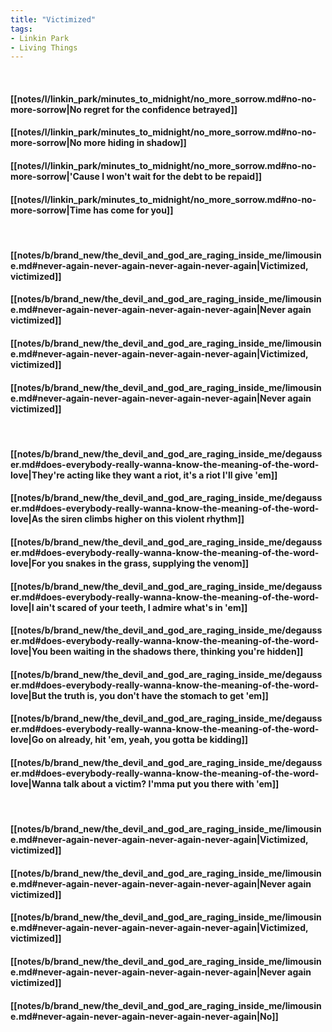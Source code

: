 ```yaml
---
title: "Victimized"
tags:
- Linkin Park
- Living Things
---
```

&nbsp;
#### [[notes/l/linkin_park/minutes_to_midnight/no_more_sorrow.md#no-no-more-sorrow|No regret for the confidence betrayed]]
#### [[notes/l/linkin_park/minutes_to_midnight/no_more_sorrow.md#no-no-more-sorrow|No more hiding in shadow]]
#### [[notes/l/linkin_park/minutes_to_midnight/no_more_sorrow.md#no-no-more-sorrow|'Cause I won't wait for the debt to be repaid]]
#### [[notes/l/linkin_park/minutes_to_midnight/no_more_sorrow.md#no-no-more-sorrow|Time has come for you]]
&nbsp;
#### [[notes/b/brand_new/the_devil_and_god_are_raging_inside_me/limousine.md#never-again-never-again-never-again-never-again|Victimized, victimized]]
#### [[notes/b/brand_new/the_devil_and_god_are_raging_inside_me/limousine.md#never-again-never-again-never-again-never-again|Never again victimized]]
#### [[notes/b/brand_new/the_devil_and_god_are_raging_inside_me/limousine.md#never-again-never-again-never-again-never-again|Victimized, victimized]]
#### [[notes/b/brand_new/the_devil_and_god_are_raging_inside_me/limousine.md#never-again-never-again-never-again-never-again|Never again victimized]]
&nbsp;
#### [[notes/b/brand_new/the_devil_and_god_are_raging_inside_me/degausser.md#does-everybody-really-wanna-know-the-meaning-of-the-word-love|They're acting like they want a riot, it's a riot I'll give 'em]]
#### [[notes/b/brand_new/the_devil_and_god_are_raging_inside_me/degausser.md#does-everybody-really-wanna-know-the-meaning-of-the-word-love|As the siren climbs higher on this violent rhythm]]
#### [[notes/b/brand_new/the_devil_and_god_are_raging_inside_me/degausser.md#does-everybody-really-wanna-know-the-meaning-of-the-word-love|For you snakes in the grass, supplying the venom]]
#### [[notes/b/brand_new/the_devil_and_god_are_raging_inside_me/degausser.md#does-everybody-really-wanna-know-the-meaning-of-the-word-love|I ain't scared of your teeth, I admire what's in 'em]]
#### [[notes/b/brand_new/the_devil_and_god_are_raging_inside_me/degausser.md#does-everybody-really-wanna-know-the-meaning-of-the-word-love|You been waiting in the shadows there, thinking you're hidden]]
#### [[notes/b/brand_new/the_devil_and_god_are_raging_inside_me/degausser.md#does-everybody-really-wanna-know-the-meaning-of-the-word-love|But the truth is, you don't have the stomach to get 'em]]
#### [[notes/b/brand_new/the_devil_and_god_are_raging_inside_me/degausser.md#does-everybody-really-wanna-know-the-meaning-of-the-word-love|Go on already, hit 'em, yeah, you gotta be kidding]]
#### [[notes/b/brand_new/the_devil_and_god_are_raging_inside_me/degausser.md#does-everybody-really-wanna-know-the-meaning-of-the-word-love|Wanna talk about a victim? I'mma put you there with 'em]]
&nbsp;
#### [[notes/b/brand_new/the_devil_and_god_are_raging_inside_me/limousine.md#never-again-never-again-never-again-never-again|Victimized, victimized]]
#### [[notes/b/brand_new/the_devil_and_god_are_raging_inside_me/limousine.md#never-again-never-again-never-again-never-again|Never again victimized]]
#### [[notes/b/brand_new/the_devil_and_god_are_raging_inside_me/limousine.md#never-again-never-again-never-again-never-again|Victimized, victimized]]
#### [[notes/b/brand_new/the_devil_and_god_are_raging_inside_me/limousine.md#never-again-never-again-never-again-never-again|Never again victimized]]
#### [[notes/b/brand_new/the_devil_and_god_are_raging_inside_me/limousine.md#never-again-never-again-never-again-never-again|No]]
